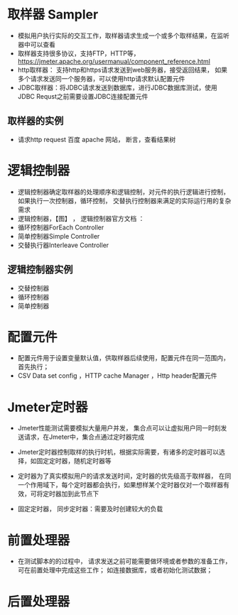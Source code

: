# 取样器 Sampler 

* 模拟用户执行实际的交互工作，取样器请求生成一个或多个取样结果，在监听器中可以查看
* 取样器支持很多协议，支持FTP，HTTP等，https://jmeter.apache.org/usermanual/component_reference.html
* http取样器： 支持http和https请求发送到web服务器，接受返回结果， 如果多个请求发送同一个服务器，可以使用http请求默认配置元件
* JDBC取样器：将JDBC请求发送到数据库，进行JDBC数据库测试，使用JDBC Requst之前需要设置JDBC连接配置元件

## 取样器的实例

* 请求http request  百度 apache 网站， 断言，查看结果树


# 逻辑控制器

* 逻辑控制器确定取样器的处理顺序和逻辑控制，对元件的执行逻辑进行控制， 如果执行一次控制器，循环控制， 交替执行控制器来满足的实际运行用的复杂需求
* 逻辑控制器，【图】  ， 逻辑控制器官方文档 ：
* 循环控制器ForEach Controller
* 简单控制器Simple Controller
* 交替执行器Interleave Controller

## 逻辑控制器实例

* 交替控制器
* 循环控制器
* 简单控制器


#  配置元件

*  配置元件用于设置变量默认值，供取样器后续使用，配置元件在同一范围内，首先执行；
* CSV Data set config ，HTTP cache Manager ，Http header配置元件



# Jmeter定时器

* Jmeter性能测试需要模拟大量用户并发， 集合点可以让虚拟用户同一时刻发送请求，在Jmeter中，集合点通过定时器完成
* Jmeter定时器控制取样的执行时机，根据实际需要，有诸多的定时器可以选择，如固定定时器，随机定时器等
* 定时器为了真实模拟用户的请求发送时间，定时器的优先级高于取样器， 在同一个作用域下，每个定时器都会执行，如果想样某个定时器仅对一个取样器有效，可将定时器加到此节点下

*  固定定时器， 同步定时器：需要及时创建较大的负载



# 前置处理器

* 在测试脚本的的过程中， 请求发送之前可能需要做环境或者参数的准备工作，可在前置处理中完成这些工作； 如连接数据库，或者初始化测试数据；


# 后置处理器

